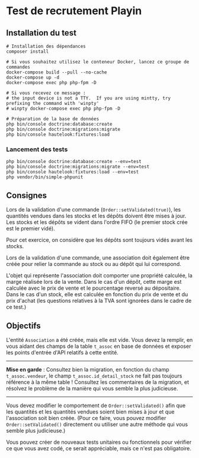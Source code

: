 # Test de recrutement Playin

## Installation du test

```shell
# Installation des dépendances
composer install

# Si vous souhaitez utilisez le conteneur Docker, lancez ce groupe de commandes
docker-compose build --pull --no-cache
docker-compose up -d
docker-compose exec php php-fpm -D

# Si vous recevez ce message :
# the input device is not a TTY.  If you are using mintty, try prefixing the command with 'winpty'
# winpty docker-compose exec php php-fpm -D

# Préparation de la base de données
php bin/console doctrine:database:create
php bin/console doctrine:migrations:migrate
php bin/console hautelook:fixtures:load
```


### Lancement des tests

```shell
php bin/console doctrine:database:create --env=test
php bin/console doctrine:migrations:migrate --env=test
php bin/console hautelook:fixtures:load --env=test
php vendor/bin/simple-phpunit
```

## Consignes

Lors de la validation d'une commande (`Order::setValidated(true)`), les quantités
vendues dans les stocks et les dépôts doivent être mises à jour. Les stocks et
les dépôts se vident dans l'ordre FIFO (le premier stock crée est le premier vidé).

Pour cet exercice, on considère que les dépôts sont toujours vidés avant les stocks.

Lors de la validation d'une commande, une association doit également être créée pour
relier la commande au stock ou au dépôt qui lui correspond.

L'objet qui représente l'association doit comporter une propriété calculée,
la marge réalisée lors de la vente. Dans le cas d'un dépôt, cette marge est calculée
avec le prix de vente et le pourcentage reversé au dépositaire. Dans le cas d'un stock,
elle est calculée en fonction du prix de vente et du prix d'achat (les questions
relatives à la TVA sont ignorées dans le cadre de ce test.)

## Objectifs

L'entité `Association` a été créée, mais elle est vide. Vous devez la remplir, en
vous aidant des champs de la table `t_assoc` en base de données et exposer les
points d'entrée d'API relatifs à cette entité.

---

**Mise en garde** : Consultez bien la migration, en fonction du champ `t_assoc.vendeur`,
le champ `t_assoc.id_detail_stock` ne fait pas toujours référence à la même table !
Consultez les commentaires de la migration, et résolvez le problème de la manière qui
vous semble la plus judicieuse.

---

Vous devez modifier le comportement de `Order::setValidated()` afin que les quantités
et les quantités vendues soient bien mises à jour et que l'association soit bien créée.
(Pour ce faire, vous pouvez modifier `Order::setValidated()` directement ou utiliser
une autre méthode qui vous semble plus judicieuse.)

Vous pouvez créer de nouveaux tests unitaires ou fonctionnels pour vérifier ce que vous
avez codé, ce serait appréciable, mais ce n'est pas obligatoire. 
